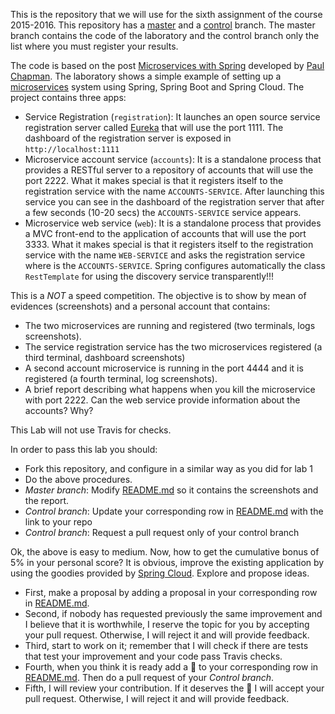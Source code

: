This is the repository that we will use for the sixth assignment of the course 2015-2016. This repository has a [master](/UNIZAR-30246-WebEngineering/Laboratory-6-microservices/tree/master) and a [control](/UNIZAR-30246-WebEngineering/Laboratory-6-microservices/tree/control) branch. The master branch contains the code of the laboratory and the control branch only the list where you must register your results. 

The code is based on the post [Microservices with Spring](https://spring.io/blog/2015/07/14/microservices-with-spring) developed by [Paul Chapman](https://spring.io/team/pchapman). The laboratory shows a simple example of setting up a [microservices](http://martinfowler.com/articles/microservices.html) system using Spring, Spring Boot and Spring Cloud. The project contains three apps:
* Service Registration (`registration`): It launches an open source service registration server called [Eureka](https://github.com/Netflix/eureka) that will use the port 1111. The dashboard of the registration server is exposed in `http://localhost:1111`
* Microservice account service (`accounts`): It is a standalone process that provides a RESTful server to a repository of accounts that will use the port 2222. What it makes special is that it registers itself to the registration service with the name `ACCOUNTS-SERVICE`. After launching this service you can see in the dashboard of the registration server that after a few seconds (10-20 secs) the  `ACCOUNTS-SERVICE` service appears.
* Microservice web service (`web`): It is a standalone process that provides a MVC front-end to the application of accounts that will use the port 3333. What it makes special is that it registers itself to the registration service with the name `WEB-SERVICE` and asks the registration service where is the `ACCOUNTS-SERVICE`. Spring configures automatically the class  `RestTemplate` for using the discovery service transparently!!!

This is a *NOT* a speed competition. The objective is to show by mean of evidences (screenshots) and a personal account that contains:
* The two microservices are running and registered (two terminals, logs screenshots).
* The service registration service has the two microservices registered (a third terminal, dashboard screenshots)
* A second account microservice is running in the port 4444 and it is registered (a fourth terminal, log screenshots).
* A brief report describing what happens when you kill the microservice with port 2222. Can the web service provide information about the accounts? Why?

This Lab will not use Travis for checks. 

In order to pass this lab you should:
- Fork this repository, and configure in a similar way as you did for lab 1
- Do the above procedures.
- _Master branch_: Modify [README.md](/UNIZAR-30246-WebEngineering/Laboratory-6-microservices/tree/master/README.md) so it contains the screenshots and the report. 
- _Control branch_: Update your corresponding row in [README.md](/UNIZAR-30246-WebEngineering/Laboratory-6-microservices/tree/control/README.md) with the link to your repo
- _Control branch_: Request a pull request only of your control branch

Ok, the above is easy to medium. Now, how to get the cumulative bonus of 5% in your personal score? It is obvious, improve the existing application by using the goodies provided by [Spring Cloud](http://projects.spring.io/spring-cloud/). Explore and propose ideas. 
- First, make a proposal by adding a proposal in your corresponding row in [README.md](/UNIZAR-30246-WebEngineering/Laboratory-6-microservices/tree/control/README.md). 
- Second, if nobody has requested previously the same improvement and I believe that it is worthwhile, I reserve the topic for you by accepting your pull request. Otherwise, I will reject it and will provide feedback.
- Third, start to work on it; remember that I will check if there are tests that test your improvement and your code pass Travis checks.
- Fourth, when you think it is ready add a :gift: to your corresponding row in [README.md](/UNIZAR-30246-WebEngineering/Laboratory-6-microservices/tree/control/README.md). Then do a pull request of your _Control branch_.
- Fifth, I will review your contribution. If it deserves the :gift: I will accept your pull request. Otherwise, I will reject it and will provide feedback.

 